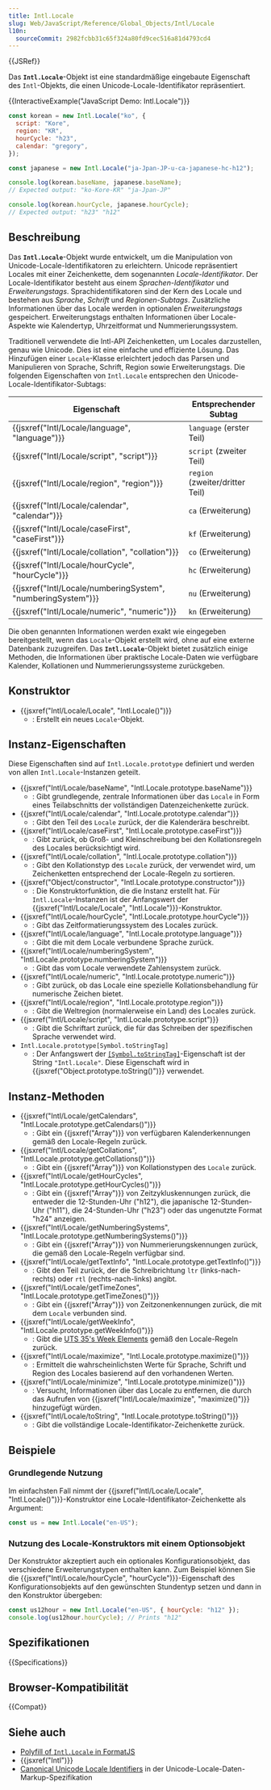 ```yaml
---
title: Intl.Locale
slug: Web/JavaScript/Reference/Global_Objects/Intl/Locale
l10n:
  sourceCommit: 2982fcbb31c65f324a80fd9cec516a81d4793cd4
---
```


{{JSRef}}

Das **`Intl.Locale`**-Objekt ist eine standardmäßige eingebaute Eigenschaft des `Intl`-Objekts, die einen Unicode-Locale-Identifikator repräsentiert.

{{InteractiveExample("JavaScript Demo: Intl.Locale")}}

```js interactive-example
const korean = new Intl.Locale("ko", {
  script: "Kore",
  region: "KR",
  hourCycle: "h23",
  calendar: "gregory",
});

const japanese = new Intl.Locale("ja-Jpan-JP-u-ca-japanese-hc-h12");

console.log(korean.baseName, japanese.baseName);
// Expected output: "ko-Kore-KR" "ja-Jpan-JP"

console.log(korean.hourCycle, japanese.hourCycle);
// Expected output: "h23" "h12"
```

## Beschreibung

Das **`Intl.Locale`**-Objekt wurde entwickelt, um die Manipulation von Unicode-Locale-Identifikatoren zu erleichtern. Unicode repräsentiert Locales mit einer Zeichenkette, dem sogenannten _Locale-Identifikator_. Der Locale-Identifikator besteht aus einem _Sprachen-Identifikator_ und _Erweiterungstags_. Sprachidentifikatoren sind der Kern des Locale und bestehen aus _Sprache_, _Schrift_ und _Regionen-Subtags_. Zusätzliche Informationen über das Locale werden in optionalen _Erweiterungstags_ gespeichert. Erweiterungstags enthalten Informationen über Locale-Aspekte wie Kalendertyp, Uhrzeitformat und Nummerierungssystem.

Traditionell verwendete die Intl-API Zeichenketten, um Locales darzustellen, genau wie Unicode. Dies ist eine einfache und effiziente Lösung. Das Hinzufügen einer `Locale`-Klasse erleichtert jedoch das Parsen und Manipulieren von Sprache, Schrift, Region sowie Erweiterungstags. Die folgenden Eigenschaften von `Intl.Locale` entsprechen den Unicode-Locale-Identifikator-Subtags:

| Eigenschaft                                                  | Entsprechender Subtag           |
| ------------------------------------------------------------ | ------------------------------- |
| {{jsxref("Intl/Locale/language", "language")}}               | `language` (erster Teil)        |
| {{jsxref("Intl/Locale/script", "script")}}                   | `script` (zweiter Teil)         |
| {{jsxref("Intl/Locale/region", "region")}}                   | `region` (zweiter/dritter Teil) |
| {{jsxref("Intl/Locale/calendar", "calendar")}}               | `ca` (Erweiterung)              |
| {{jsxref("Intl/Locale/caseFirst", "caseFirst")}}             | `kf` (Erweiterung)              |
| {{jsxref("Intl/Locale/collation", "collation")}}             | `co` (Erweiterung)              |
| {{jsxref("Intl/Locale/hourCycle", "hourCycle")}}             | `hc` (Erweiterung)              |
| {{jsxref("Intl/Locale/numberingSystem", "numberingSystem")}} | `nu` (Erweiterung)              |
| {{jsxref("Intl/Locale/numeric", "numeric")}}                 | `kn` (Erweiterung)              |

Die oben genannten Informationen werden exakt wie eingegeben bereitgestellt, wenn das `Locale`-Objekt erstellt wird, ohne auf eine externe Datenbank zuzugreifen. Das **`Intl.Locale`**-Objekt bietet zusätzlich einige Methoden, die Informationen über praktische Locale-Daten wie verfügbare Kalender, Kollationen und Nummerierungssysteme zurückgeben.

## Konstruktor

- {{jsxref("Intl/Locale/Locale", "Intl.Locale()")}}
  - : Erstellt ein neues `Locale`-Objekt.

## Instanz-Eigenschaften

Diese Eigenschaften sind auf `Intl.Locale.prototype` definiert und werden von allen `Intl.Locale`-Instanzen geteilt.

- {{jsxref("Intl/Locale/baseName", "Intl.Locale.prototype.baseName")}}
  - : Gibt grundlegende, zentrale Informationen über das `Locale` in Form eines Teilabschnitts der vollständigen Datenzeichenkette zurück.
- {{jsxref("Intl/Locale/calendar", "Intl.Locale.prototype.calendar")}}
  - : Gibt den Teil des `Locale` zurück, der die Kalenderära beschreibt.
- {{jsxref("Intl/Locale/caseFirst", "Intl.Locale.prototype.caseFirst")}}
  - : Gibt zurück, ob Groß- und Kleinschreibung bei den Kollationsregeln des Locales berücksichtigt wird.
- {{jsxref("Intl/Locale/collation", "Intl.Locale.prototype.collation")}}
  - : Gibt den Kollationstyp des `Locale` zurück, der verwendet wird, um Zeichenketten entsprechend der Locale-Regeln zu sortieren.
- {{jsxref("Object/constructor", "Intl.Locale.prototype.constructor")}}
  - : Die Konstruktorfunktion, die die Instanz erstellt hat. Für `Intl.Locale`-Instanzen ist der Anfangswert der {{jsxref("Intl/Locale/Locale", "Intl.Locale")}}-Konstruktor.
- {{jsxref("Intl/Locale/hourCycle", "Intl.Locale.prototype.hourCycle")}}
  - : Gibt das Zeitformatierungssystem des Locales zurück.
- {{jsxref("Intl/Locale/language", "Intl.Locale.prototype.language")}}
  - : Gibt die mit dem Locale verbundene Sprache zurück.
- {{jsxref("Intl/Locale/numberingSystem", "Intl.Locale.prototype.numberingSystem")}}
  - : Gibt das vom Locale verwendete Zahlensystem zurück.
- {{jsxref("Intl/Locale/numeric", "Intl.Locale.prototype.numeric")}}
  - : Gibt zurück, ob das Locale eine spezielle Kollationsbehandlung für numerische Zeichen bietet.
- {{jsxref("Intl/Locale/region", "Intl.Locale.prototype.region")}}
  - : Gibt die Weltregion (normalerweise ein Land) des Locales zurück.
- {{jsxref("Intl/Locale/script", "Intl.Locale.prototype.script")}}
  - : Gibt die Schriftart zurück, die für das Schreiben der spezifischen Sprache verwendet wird.
- `Intl.Locale.prototype[Symbol.toStringTag]`
  - : Der Anfangswert der [`[Symbol.toStringTag]`](/de/docs/Web/JavaScript/Reference/Global_Objects/Symbol/toStringTag)-Eigenschaft ist der String `"Intl.Locale"`. Diese Eigenschaft wird in {{jsxref("Object.prototype.toString()")}} verwendet.

## Instanz-Methoden

- {{jsxref("Intl/Locale/getCalendars", "Intl.Locale.prototype.getCalendars()")}}
  - : Gibt ein {{jsxref("Array")}} von verfügbaren Kalenderkennungen gemäß den Locale-Regeln zurück.
- {{jsxref("Intl/Locale/getCollations", "Intl.Locale.prototype.getCollations()")}}
  - : Gibt ein {{jsxref("Array")}} von Kollationstypen des `Locale` zurück.
- {{jsxref("Intl/Locale/getHourCycles", "Intl.Locale.prototype.getHourCycles()")}}
  - : Gibt ein {{jsxref("Array")}} von Zeitzykluskennungen zurück, die entweder die 12-Stunden-Uhr ("h12"), die japanische 12-Stunden-Uhr ("h11"), die 24-Stunden-Uhr ("h23") oder das ungenutzte Format "h24" anzeigen.
- {{jsxref("Intl/Locale/getNumberingSystems", "Intl.Locale.prototype.getNumberingSystems()")}}
  - : Gibt ein {{jsxref("Array")}} von Nummerierungskennungen zurück, die gemäß den Locale-Regeln verfügbar sind.
- {{jsxref("Intl/Locale/getTextInfo", "Intl.Locale.prototype.getTextInfo()")}}
  - : Gibt den Teil zurück, der die Schreibrichtung `ltr` (links-nach-rechts) oder `rtl` (rechts-nach-links) angibt.
- {{jsxref("Intl/Locale/getTimeZones", "Intl.Locale.prototype.getTimeZones()")}}
  - : Gibt ein {{jsxref("Array")}} von Zeitzonenkennungen zurück, die mit dem `Locale` verbunden sind.
- {{jsxref("Intl/Locale/getWeekInfo", "Intl.Locale.prototype.getWeekInfo()")}}
  - : Gibt die [UTS 35's Week Elements](https://www.unicode.org/reports/tr35/tr35-dates.html#Date_Patterns_Week_Elements) gemäß den Locale-Regeln zurück.
- {{jsxref("Intl/Locale/maximize", "Intl.Locale.prototype.maximize()")}}
  - : Ermittelt die wahrscheinlichsten Werte für Sprache, Schrift und Region des Locales basierend auf den vorhandenen Werten.
- {{jsxref("Intl/Locale/minimize", "Intl.Locale.prototype.minimize()")}}
  - : Versucht, Informationen über das Locale zu entfernen, die durch das Aufrufen von {{jsxref("Intl/Locale/maximize", "maximize()")}} hinzugefügt würden.
- {{jsxref("Intl/Locale/toString", "Intl.Locale.prototype.toString()")}}
  - : Gibt die vollständige Locale-Identifikator-Zeichenkette zurück.

## Beispiele

### Grundlegende Nutzung

Im einfachsten Fall nimmt der {{jsxref("Intl/Locale/Locale", "Intl.Locale()")}}-Konstruktor eine Locale-Identifikator-Zeichenkette als Argument:

```js
const us = new Intl.Locale("en-US");
```

### Nutzung des Locale-Konstruktors mit einem Optionsobjekt

Der Konstruktor akzeptiert auch ein optionales Konfigurationsobjekt, das verschiedene Erweiterungstypen enthalten kann. Zum Beispiel können Sie die {{jsxref("Intl/Locale/hourCycle", "hourCycle")}}-Eigenschaft des Konfigurationsobjekts auf den gewünschten Stundentyp setzen und dann in den Konstruktor übergeben:

```js
const us12hour = new Intl.Locale("en-US", { hourCycle: "h12" });
console.log(us12hour.hourCycle); // Prints "h12"
```

## Spezifikationen

{{Specifications}}

## Browser-Kompatibilität

{{Compat}}

## Siehe auch

- [Polyfill of `Intl.Locale` in FormatJS](https://formatjs.github.io/docs/polyfills/intl-locale/)
- {{jsxref("Intl")}}
- [Canonical Unicode Locale Identifiers](https://www.unicode.org/reports/tr35/#Canonical_Unicode_Locale_Identifiers) in der Unicode-Locale-Daten-Markup-Spezifikation
